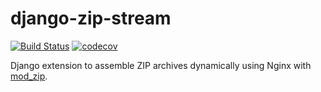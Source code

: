 # django-zip-stream
[![Build Status](https://travis-ci.org/travcunn/django-zip-stream.svg?branch=master)](https://travis-ci.org/travcunn/django-zip-stream) [![codecov](https://codecov.io/gh/travcunn/django-zip-stream/branch/master/graph/badge.svg)](https://codecov.io/gh/travcunn/django-zip-stream)

Django extension to assemble ZIP archives dynamically using Nginx with [mod_zip](https://github.com/evanmiller/mod_zip).
